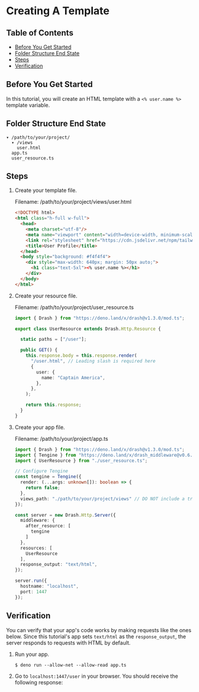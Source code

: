 # Creating A Template

## Table of Contents

* [Before You Get Started](#before-you-get-started)
* [Folder Structure End State](#folder-structure-end-state)
* [Steps](#steps)
* [Verification](#verification)

## Before You Get Started

In this tutorial, you will create an HTML template with a `<% user.name %>` template variable.

## Folder Structure End State

```
▾ /path/to/your/project/
  ▾ /views
    user.html
  app.ts
  user_resource.ts
```

## Steps

1. Create your template file.

    Filename: /path/to/your/project/views/user.html

    ```html
    <!DOCTYPE html>
    <html class="h-full w-full">
      <head>
        <meta charset="utf-8"/>
        <meta name="viewport" content="width=device-width, minimum-scale=1.0, user-scalable=no"/>
        <link rel="stylesheet" href="https://cdn.jsdelivr.net/npm/tailwindcss/dist/tailwind.min.css">
        <title>User Profile</title>
      </head>
      <body style="background: #f4f4f4">
        <div style="max-width: 640px; margin: 50px auto;">
          <h1 class="text-5xl"><% user.name %></h1>
        </div>
      </body>
    </html>
    ```

2. Create your resource file.

    Filename: /path/to/your/project/user_resource.ts
    
    ```typescript
    import { Drash } from "https://deno.land/x/drash@v1.3.0/mod.ts";

    export class UserResource extends Drash.Http.Resource {

      static paths = ["/user"];

      public GET() {
        this.response.body = this.response.render(
          "/user.html", // Leading slash is required here
          {
            user: {
              name: "Captain America",
            },
          },
        );

        return this.response;
      }
    }
    ```

3. Create your app file.

    Filename: /path/to/your/project/app.ts
    
    ```typescript
    import { Drash } from "https://deno.land/x/drash@v1.3.0/mod.ts";
    import { Tengine } from "https://deno.land/x/drash_middleware@v0.6.1/tengine/mod.ts";
    import { UserResource } from "./user_resource.ts";
    
    // Configure Tengine
    const tengine = Tengine({
      render: (...args: unknown[]): boolean => {
        return false;
      },
      views_path: "./path/to/your/project/views" // DO NOT include a trailing slash
    });

    const server = new Drash.Http.Server({
      middleware: {
        after_resource: [
          tengine
        ]
      },
      resources: [
        UserResource
      ],
      response_output: "text/html",
    });

    server.run({
      hostname: "localhost",
      port: 1447
    });
    ```

## Verification

You can verify that your app's code works by making requests like the ones below. Since this tutorial's app sets `text/html` as the `response_output`, the server responds to requests with HTML by default.

1. Run your app.

    ```shell
    $ deno run --allow-net --allow-read app.ts
    ```
    
2. Go to `localhost:1447/user` in your browser. You should receive the following response:

